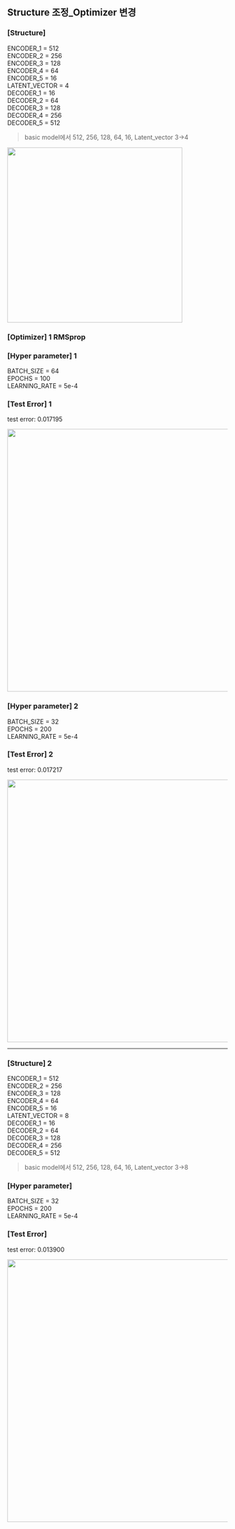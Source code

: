 ## Structure 조정_Optimizer 변경

### [Structure]
ENCODER_1 = 512 </br>
ENCODER_2 = 256 </br>
ENCODER_3 = 128 </br>
ENCODER_4 = 64 </br>
ENCODER_5 = 16 </br>
LATENT_VECTOR = 4 </br>
DECODER_1 = 16 </br>
DECODER_2 = 64 </br>
DECODER_3 = 128 </br>
DECODER_4 = 256 </br>
DECODER_5 = 512 </br>

> basic model에서 512, 256, 128, 64, 16, Latent_vector 3->4 </br>

<img src="https://github.com/park-sangeun/Back-end-Practice/assets/90459890/c55e54be-dc3d-47d5-a612-691ff69c0d56" width = "400">

### [Optimizer] 1 RMSprop

### [Hyper parameter] 1
BATCH_SIZE = 64 </br>
EPOCHS = 100 </br>
LEARNING_RATE = 5e-4 </br>

### [Test Error] 1
test error: 0.017195 </br>

<img src = "https://github.com/park-sangeun/Back-end-Practice/assets/90459890/10b96d89-07af-41d7-bf85-a96866776d78" width = "600">

### [Hyper parameter] 2
BATCH_SIZE = 32 </br>
EPOCHS = 200 </br>
LEARNING_RATE = 5e-4 </br>

### [Test Error] 2
test error: 0.017217 </br>

<img src = "https://github.com/park-sangeun/Park-sangeun/assets/90459890/6c9b2a0c-3469-46f1-a6a1-eed125e12e3e" width = "600">

---

### [Structure] 2
ENCODER_1 = 512 </br>
ENCODER_2 = 256 </br>
ENCODER_3 = 128 </br>
ENCODER_4 = 64 </br>
ENCODER_5 = 16 </br>
LATENT_VECTOR = 8 </br>
DECODER_1 = 16 </br>
DECODER_2 = 64 </br>
DECODER_3 = 128 </br>
DECODER_4 = 256 </br>
DECODER_5 = 512 </br>

> basic model에서 512, 256, 128, 64, 16, Latent_vector 3->8 </br>

### [Hyper parameter] 
BATCH_SIZE = 32 </br>
EPOCHS = 200 </br>
LEARNING_RATE = 5e-4 </br>

### [Test Error] 
test error: 0.013900 </br>

<img src = "https://github.com/park-sangeun/Advanced-ANN/assets/90459890/fbab7260-3ea3-488b-b862-dbc86f3c6b42" width="600">
